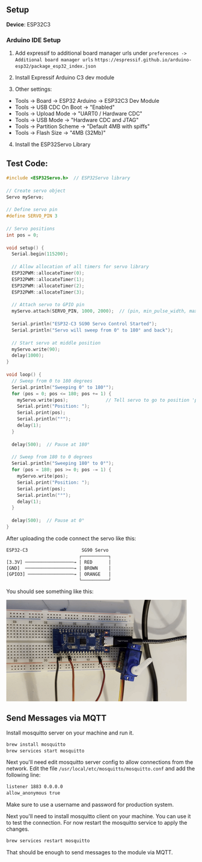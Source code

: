 ## Setup
**Device**: ESP32C3

### Arduino IDE Setup

1. Add expressif to additional board manager urls under `preferences -> Additional board manager urls`
`https://espressif.github.io/arduino-esp32/package_esp32_index.json`

2. Install Expressif Arduino C3 dev module

3. Other settings:
  -  Tools → Board → ESP32 Arduino → ESP32C3 Dev Module
  -  Tools → USB CDC On Boot → "Enabled"
  -  Tools → Upload Mode → "UART0 / Hardware CDC"
  -  Tools → USB Mode → "Hardware CDC and JTAG"
  -  Tools → Partition Scheme → "Default 4MB with spiffs"
  -  Tools → Flash Size → "4MB (32Mb)"

4. Install the ESP32Servo Library

## Test Code:

```C
#include <ESP32Servo.h>  // ESP32Servo library

// Create servo object
Servo myServo;

// Define servo pin
#define SERVO_PIN 3  

// Servo positions
int pos = 0;  

void setup() {
  Serial.begin(115200);
  
  // Allow allocation of all timers for servo library
  ESP32PWM::allocateTimer(0);
  ESP32PWM::allocateTimer(1);
  ESP32PWM::allocateTimer(2);
  ESP32PWM::allocateTimer(3);
  
  // Attach servo to GPIO pin
  myServo.attach(SERVO_PIN, 1000, 2000);  // (pin, min_pulse_width, max_pulse_width)
  
  Serial.println("ESP32-C3 SG90 Servo Control Started");
  Serial.println("Servo will sweep from 0° to 180° and back");
  
  // Start servo at middle position
  myServo.write(90);
  delay(1000);
}

void loop() {
  // Sweep from 0 to 180 degrees
  Serial.println("Sweeping 0° to 180°");
  for (pos = 0; pos <= 180; pos += 1) {
    myServo.write(pos);              // Tell servo to go to position 'pos'
    Serial.print("Position: ");
    Serial.print(pos);
    Serial.println("°");
    delay(1);
  }
  
  delay(500);  // Pause at 180°
  
  // Sweep from 180 to 0 degrees
  Serial.println("Sweeping 180° to 0°");
  for (pos = 180; pos >= 0; pos -= 1) {
    myServo.write(pos);             
    Serial.print("Position: ");
    Serial.print(pos);
    Serial.println("°");
    delay(1);    
  }
  
  delay(500);  // Pause at 0°
}
```

After uploading the code connect the servo like this:

```
ESP32-C3                    SG90 Servo
                           ┌──────────┐
[3.3V] ──────────────────→ │ RED      │
[GND]  ──────────────────→ │ BROWN    │
[GPIO3] ─────────────────→ │ ORANGE   │
                           └──────────┘
```
You should see something like this:

![looped](media/servo_sweep_demo.gif)


## Send Messages via MQTT

Install mosquitto server on your machine and run it.

```bash
brew install mosquitto
brew services start mosquitto
```

Next you'll need edit mosquitto server config to allow connections from the network. Edit the file `/usr/local/etc/mosquitto/mosquitto.conf` and add the following line:

```bash
listener 1883 0.0.0.0
allow_anonymous true
```

Make sure to use a username and password for production system.

Next you'll need to install mosquitto client on your machine. You can use it to test the connection. For now restart the mosquitto service to apply the changes.

```bash
brew services restart mosquitto
```

That should be enough to send messages to the module via MQTT.